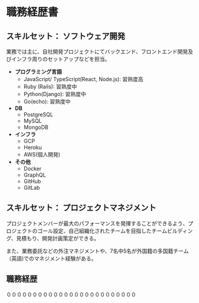 # 職務経歴書

## スキルセット： ソフトウェア開発
業務では主に、自社開発プロジェクトにてバックエンド、フロントエンド開発及びインフラ周りのセットアップなどを担当。

* **プログラミング言語**
  * JavaScript/ TypeScript(React, Node.js): 習熟度高
  * Ruby (Rails): 習熟度中
  * Python(Django): 習熟度中
  * Go(echo): 習熟度中
* **DB**
  * PostgreSQL
  * MySQL
  * MongoDB
* **インフラ**
  * GCP
  * Heroku
  * AWS(個人開発)
* **その他**
  * Docker
  * GraphQL
  * GitHub
  * GitLab

## スキルセット： プロジェクトマネジメント
プロジェクトメンバーが最大のパフォーマンスを発揮することができるよう、プロジェクトのゴール設定、自己組織化されたチームを目指したチームビルディング、見積もり、開発計画策定ができる。

また、業務委託などの外注マネジメントや、7名中5名が外国籍の多国籍チーム（英語)でのマネジメント経験がある。

## 職務経歴
０００００００００００００００００００００００００

